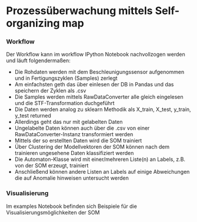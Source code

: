 # Prozessüberwachung mittels Self-organizing map

### Workflow
Der Workflow kann im workflow IPython Notebook nachvollzogen werden und läuft folgendermaßen:

* Die Rohdaten werden mit dem Beschleunigungssensor aufgenommen und in Fertigungszyklen (Samples) zerlegt
* Am einfachsten geth das über einlesen der DB in Pandas und das speichern der Zyklen als .csv
* Die Samples werden mittels RawDataConverter alle gleich eingelesen und die STF-Transformation duchgeführt
* Die Daten werden analog zu sklearn Methodik als X_train, X_test, y_train, y_test returned
* Allerdings geht das nur mit gelabelten Daten
* Ungelabelte Daten können auch über die .csv von einer RawDataConverter-Instanz transformiert werden
* Mittels der so erstellten Daten wird die SOM trainiert
* Über Clustering der Modellvektoren der SOM können nach dem trainieren ungesehene Daten klassifiziert werden
* Die Automaton-Klasse wird mit einer/mehreren Liste(n) an Labels, z.B. von der SOM erzeugt, trainiert
* Anschließend können andere Listen an Labels auf einige Abweichungen die auf Anomalie hinweisen untersucht werden

### Visualisierung
Im examples Notebook befinden sich Beispiele für die Visualisierungsmöglichkeiten der SOM
